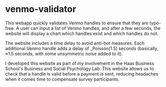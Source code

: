 # venmo-validator

This webapp quickly validates Venmo handles to ensure that they are typo-free. A user can input a list of Venmo handles, and after a few seconds, the website will display a chart which handles exist and which handles do not. 

The website includes a time delay to avoid anti-bot measures. Each additional Venmo handle adds a delay of _Poisson(1.5) seconds (basically, ≈1.5 seconds, with some unsymmetric noise added to it). 

I developed this website as part of my involvement in the Haas Business School's Business and Social Psychology Lab. This website allows us to check that a handle is valid before a payment is sent, reducing headaches when it comes time to compensate survey participants.
